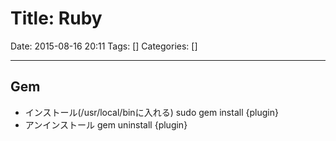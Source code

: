 # Title: Ruby

Date: 2015-08-16 20:11
Tags: []
Categories: []

---

## Gem

* インストール(/usr/local/binに入れる)
		sudo gem install {plugin}
* アンインストール
		gem uninstall {plugin}


